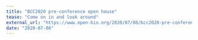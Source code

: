 ```yaml
---
title: "BCC2020 pre-conference open house"
tease: "Come on in and look around"
external_url: "https://www.open-bio.org/2020/07/08/bcc2020-pre-conference-open-house/"
date: "2020-07-08"
---
```

